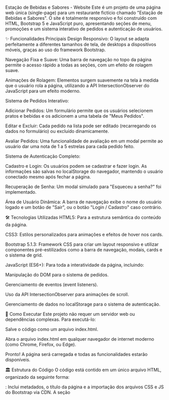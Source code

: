 Estação de Bebidas e Sabores - Website
Este é um projeto de uma página web única (single-page) para um restaurante fictício chamado "Estação de Bebidas e Sabores". O site é totalmente responsivo e foi construído com HTML, Bootstrap 5 e JavaScript puro, apresentando seções de menu, promoções e um sistema interativo de pedidos e autenticação de usuários.

✨ Funcionalidades Principais
Design Responsivo: O layout se adapta perfeitamente a diferentes tamanhos de tela, de desktops a dispositivos móveis, graças ao uso do framework Bootstrap.

Navegação Fixa e Suave: Uma barra de navegação no topo da página permite o acesso rápido a todas as seções, com um efeito de rolagem suave.

Animações de Rolagem: Elementos surgem suavemente na tela à medida que o usuário rola a página, utilizando a API IntersectionObserver do JavaScript para um efeito moderno.

Sistema de Pedidos Interativo:

Adicionar Pedidos: Um formulário permite que os usuários selecionem pratos e bebidas e os adicionem a uma tabela de "Meus Pedidos".

Editar e Excluir: Cada pedido na lista pode ser editado (recarregando os dados no formulário) ou excluído dinamicamente.

Avaliar Pedidos: Uma funcionalidade de avaliação em um modal permite ao usuário dar uma nota de 1 a 5 estrelas para cada pedido feito.

Sistema de Autenticação Completo:

Cadastro e Login: Os usuários podem se cadastrar e fazer login. As informações são salvas no localStorage do navegador, mantendo o usuário conectado mesmo após fechar a página.

Recuperação de Senha: Um modal simulado para "Esqueceu a senha?" foi implementado.

Área de Usuário Dinâmica: A barra de navegação exibe o nome do usuário logado e um botão de "Sair", ou o botão "Login / Cadastro" caso contrário.

🛠 Tecnologias Utilizadas
HTML5: Para a estrutura semântica do conteúdo da página.

CSS3: Estilos personalizados para animações e efeitos de hover nos cards.

Bootstrap 5.1.3: Framework CSS para criar um layout responsivo e utilizar componentes pré-estilizados como a barra de navegação, modais, cards e o sistema de grid.

JavaScript (ES6+): Para toda a interatividade da página, incluindo:

Manipulação do DOM para o sistema de pedidos.

Gerenciamento de eventos (event listeners).

Uso da API IntersectionObserver para animações de scroll.

Gerenciamento de dados no localStorage para o sistema de autenticação.

🚀 Como Executar
Este projeto não requer um servidor web ou dependências complexas. Para executá-lo:

Salve o código como um arquivo index.html.

Abra o arquivo index.html em qualquer navegador de internet moderno (como Chrome, Firefox, ou Edge).

Pronto! A página será carregada e todas as funcionalidades estarão disponíveis.

🏛 Estrutura do Código
O código está contido em um único arquivo HTML, organizado da seguinte forma:

<head>: Inclui metadados, o título da página e a importação dos arquivos CSS e JS do Bootstrap via CDN. A seção <style> contém o CSS personalizado.

<body>:

<nav>: A barra de navegação superior, que é fixa.

<div id="home">: Seção principal (Hero) com a imagem de fundo e o título.

<section>: O corpo da página é dividido em seções temáticas:

#menu: Exibe os pratos disponíveis.

#promocoes: Mostra as promoções especiais.

#pedidos: Contém o formulário para fazer pedidos e a tabela que os exibe.

#sobre: Informações sobre o restaurante.

#contato: Dados para contato e localização.

Modais: O código HTML para os modals (janelas pop-up) de autenticação, recuperação de senha e avaliação de pedidos está no final do <body>.

<script>:

Todo o código JavaScript está localizado no final do <body>.

Lógica de Animação: Configura o IntersectionObserver para aplicar classes de animação aos elementos quando eles se tornam visíveis.

Lógica de Pedidos: Gerencia os eventos do formulário de pedidos, adicionando, editando, excluindo e avaliando itens na tabela.

Lógica de Autenticação: Controla os formulários de login, cadastro e recuperação de senha, utilizando o localStorage para armazenar e recuperar dados dos usuários e o estado de login.